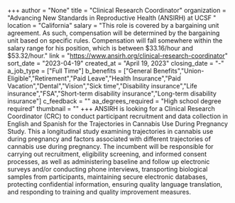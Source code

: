+++
author = "None"
title = "Clinical Research Coordinator"
organization = "Advancing New Standards in Reproductive Health (ANSIRH) at UCSF "
location = "California"
salary = "This role is covered by a bargaining unit agreement. As such, compensation will be determined by the bargaining unit based on specific rules. Compensation will fall somewhere within the salary range for his position, which is between $33.16/hour and $53.32/hour."
link = "https://www.ansirh.org/clinical-research-coordinator"
sort_date = "2023-04-19"
created_at = "April 19, 2023"
closing_date = "-"
a_job_type = ["Full Time"]
b_benefits = ["General Benefits","Union-Eligible","Retirement","Paid Leave","Health Insurance","Paid Vacation","Dental","Vision","Sick time","Disability insurance","Life insurance","FSA","Short-term disability insurance","Long-term disability insurance"]
c_feedback = ""
aa_degrees_required = "High school degree required"
thumbnail = ""
+++
ANSIRH is looking for a Clinical Research Coordinator (CRC) to conduct participant recruitment and data collection in English and Spanish for the Trajectories in Cannabis Use During Pregnancy Study. This a longitudinal study examining trajectories in cannabis use during pregnancy and factors associated with different trajectories of cannabis use during pregnancy. The incumbent will be responsible for carrying out recruitment, eligibility screening, and informed consent processes, as well as administering baseline and follow up electronic surveys and/or conducting phone interviews, transporting biological samples from participants, maintaining secure electronic databases, protecting confidential information, ensuring quality language translation, and responding to training and quality improvement measures.